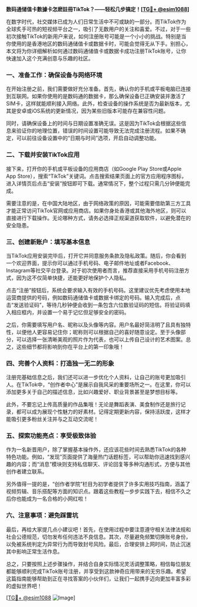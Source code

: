 **数码通储值卡數據卡怎麽註冊TikTok？——轻松几步搞定！[[TG💪+ @esim1088](https://t.me/s/esim1088)]**

在数字时代，社交媒体已成为人们日常生活中不可或缺的一部分。而TikTok作为全球炙手可热的短视频平台之一，吸引了无数用户的关注和喜爱。不过，对于一些初次接触TikTok的新用户来说，如何注册账号可能是一个小小的挑战。特别是当你使用的是香港地区的数码通储值卡或数据卡时，可能会觉得无从下手。别担心，本文将为你详细解析如何通过数码通储值卡或数据卡成功注册TikTok账号，让你快速加入这个充满创意与乐趣的社区。

### 一、准备工作：确保设备与网络环境

在开始注册之前，我们需要做好充分准备。首先，确认你的手机或平板电脑已连接到互联网。如果你使用的是数码通的数据卡，那么确保设备已正确安装并激活了SIM卡，这样就能顺利接入网络。此外，检查设备的操作系统是否为最新版本，尤其是安卓或iOS系统的更新情况，因为某些旧版本可能存在兼容性问题。

同时，请确保设备上的时间与日期设置准确无误。这是因为TikTok会根据这些信息来验证你的地理位置，错误的时间设置可能导致无法完成注册流程。如果不确定，可以前往设备设置中的“日期与时间”选项，开启自动调整功能。

### 二、下载并安装TikTok应用

接下来，打开你的手机或平板设备的应用商店（如Google Play Store或Apple App Store），搜索“TikTok”关键词。点击搜索结果页面上的官方应用程序图标，进入详情页后点击“安装”按钮即可下载。通常情况下，整个过程只需几分钟便能完成。

需要注意的是，在中国大陆地区，由于网络政策的原因，可能需要借助第三方工具才能正常访问TikTok官网或应用商店。如果你身处香港或其他海外地区，则可以直接进行下载操作。无论哪种方式，请务必选择正规渠道获取软件，以避免潜在的安全隐患。

### 三、创建新账户：填写基本信息

当TikTok应用安装完毕后，打开它并同意服务条款及隐私政策。随后，你会看到一个欢迎界面，提示你可以通过手机号码、电子邮件地址或者Facebook、Instagram等社交平台登录。对于初次使用者而言，推荐直接采用手机号码注册方式，因为这不仅简单快捷，还能更好地保护个人隐私。

点击“注册”按钮后，系统会要求输入有效的手机号码。这里建议优先考虑使用本地运营商提供的号码，例如数码通储值卡或数据卡绑定的号码。输入完成后，点击“发送验证码”，等待几秒钟便会收到一条包含六位数验证码的短信。将验证码填入相应框内，并设置一个易于记忆但足够安全的密码。

之后，你需要填写用户名、昵称以及头像等内容。用户名最好简洁明了且具有独特性，以便他人更容易记住你；昵称则可以根据自己的喜好随意设定。至于头像部分，可以选择一张清晰美观的照片作为代表，也可以上传自己设计的艺术图案。总之，这些细节都将影响到你在平台上的第一印象哦！

### 四、完善个人资料：打造独一无二的形象

注册完基础信息之后，我们还可以进一步优化个人资料，让自己的账号更加吸引人。在TikTok中，“创作者中心”是展示自我风采的重要场所之一。在这里，你可以添加更多关于自己的描述信息，比如兴趣爱好、职业背景甚至是梦想目标等。

此外，不要忘记上传高质量的作品集哦！无论是舞蹈表演、美食制作还是旅行记录，都可以成为展现个性魅力的好素材。记得定期更新内容，保持活跃度，这样才能吸引更多粉丝关注并与之互动交流呢！

### 五、探索功能亮点：享受极致体验

作为一名新晋用户，除了掌握基本操作外，还应该花些时间去熟悉TikTok的各种特色功能。例如，“发现”页面提供了海量热门话题标签，可以帮助你迅速找到感兴趣的内容；而“消息”模块则支持私信聊天、评论回复等多种沟通形式，方便与其他创作者建立联系。

另外值得一提的是，“创作者学院”栏目为初学者提供了许多实用技巧指南，涵盖了视频剪辑、音乐搭配等方面的知识点。跟着这些教程一步步实践下去，相信不久之后你也能成为一名合格的小网红啦！

### 六、注意事项：避免踩雷坑

最后，再给大家提几点小建议吧！首先，在使用过程中要注意遵守相关法律法规和社会公德规范，切勿发布任何违法不良信息。其次，尽量避免频繁切换账号身份，以免被系统判定为异常行为而导致封号风险。最后，合理安排上网时间，防止沉迷其中影响正常生活作息。

总之，只要按照上述步骤操作，并结合自身实际情况灵活调整策略，相信每位朋友都能够顺利完成TikTok账号注册，并享受到这款神奇应用带来的无穷乐趣。希望这篇指南能够帮助到正在寻找答案的小伙伴们，让我们一起携手迈向更加丰富多彩的虚拟世界吧！

[[TG💪+ @esim1088](https://t.me/s/esim1088) ![Image](https://i.postimg.cc/4NQfJmqS/Snipaste-2025-05-13-00-14-12.png)]